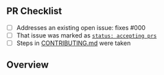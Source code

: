 <!-- 👋 Hi, thanks for sending a PR to tson! 💖.
Please fill out all fields below and make sure each item is true and [x] checked.
Otherwise we may not be able to review your PR. -->

## PR Checklist

- [ ] Addresses an existing open issue: fixes #000
- [ ] That issue was marked as [`status: accepting prs`](https://github.com/KATT/tupleson/issues?q=is%3Aopen+is%3Aissue+label%3A%22status%3A+accepting+prs%22)
- [ ] Steps in [CONTRIBUTING.md](https://github.com/KATT/tupleson/blob/main/.github/CONTRIBUTING.md) were taken

## Overview

<!-- Description of what is changed and how the code change does that. -->
